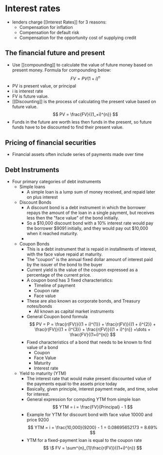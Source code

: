 # Interest rates
- lenders charge [[Interest Rates]] for 3 reasons:
	- Compensation for inflation
	- Compensation for default risk
	- Compensation for the opportunity cost of supplying credit
## The financial future and present
- Use [[compounding]] to calculate the value of future money based on present money. Formula for compounding below:
$$
FV = PV(1 + i)^{n}
$$
- PV is present value, or principal
- i is interest rate
- FV is future value. 
- [[Discounting]] is the process of calculating the present value based on future value. 
$$
PV = \frac{FV}{(1_+i)^{n}}
$$
- Funds in the future are worth less then funds in the present, so future funds have to be discounted to find their present value. 
## Pricing of financial securities
- Financial assets often include series of payments made over time

## Debt Instruments
 - Four primary categories of debt instruments
	 - Simple loans
		 - A simple loan is a lump sum of money received, and repaid later on plus interest
	 - Discount Bonds
		 - A discount bond is a debt instrument in which the borrower repays the amount of the loan in a single payment, but receives less then the "face value" of the bond initially.
		 - So a $10,000 discount bond with a 10% interest rate would pay the borrower $9091 initially, and they would pay out $10,000 when it reached maturity.
		 - 
	- Coupon Bonds
		- This is a debt instrument that is repaid in installments of interest, with the face value repaid at maturity. 
		- The "coupon" is the annual fixed dollar amount of interest paid by the issuer of the bond to the buyer
		- Current yield is the value of the coupon expressed as a percentage of the current price. 
		- A coupon bond has 3 fixed characteristics: 
			- Timeline of payment 
			- Coupon rate 
			- Face value
		- These are also known as corporate bonds, and Treasury notes/bonds
			- All known as capital market instruments 
		- General Coupon bond formula 
			$$
			PV = P = \frac{r(FV)}{(1 + i)^{1}} + \frac{r(FV)}{(1 + i)^{2}} + \frac{r(FV)}{(1 + i)^{3}} + \frac{r(FV)}{(1 + i)^{n}} +\dots + \frac{FV}{(1+i)^{n}}
			$$
		- Fixed characteristics of a bond that needs to be known to find value of a bond
			- Coupon
			- Face Value
			- Maturity
			- Interest rate
	- Yield to maturity (YTM)
		- The interest rate that would make present discounted value of the payments equal to the assets price today
		- Basically, given principle, interest payment made, and time, solve for interest. 
		- General expression for computing YTM from simple loan 
		$$
		YTM = i = \frac{FV}{Principal} - 1
		$$
		- Example for YTM for discount bond with face value 10000 and price 9200
		 $$
			YTM = i = \frac{10,000}{9200} - 1 = 0.08695652173 = 8.69%
		 $$
		 - YTM for a fixed-payment loan is equal to the coupon rate
		$$
		\$ FV = \sum^{n}_{1}\frac{r(FV)}{(1+i)^{n}}
		$$
		